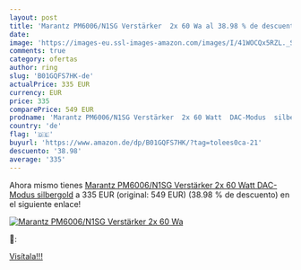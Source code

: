 ```yaml
---
layout: post
title: 'Marantz PM6006/N1SG Verstärker  2x 60 Wa al 38.98 % de descuento'
date: 
image: 'https://images-eu.ssl-images-amazon.com/images/I/41WOCQx5RZL._SL200_.jpg'
comments: true
category: ofertas
author: ring
slug: 'B01GQFS7HK-de'
actualPrice: 335 EUR
currency: EUR
price: 335
comparePrice: 549 EUR
prodname: 'Marantz PM6006/N1SG Verstärker  2x 60 Watt  DAC-Modus  silbergold'
country: 'de'
flag: '🇩🇪'
buyurl: 'https://www.amazon.de/dp/B01GQFS7HK/?tag=tolees0ca-21'
descuento: '38.98'
average: '335'
---
```


Ahora mismo tienes [Marantz PM6006/N1SG Verstärker  2x 60 Watt  DAC-Modus  silbergold](https://www.amazon.de/dp/B01GQFS7HK/?tag=tolees0ca-21) a 335 EUR (original: 549 EUR) (38.98 %  de descuento) en el siguiente enlace!

[![Marantz PM6006/N1SG Verstärker  2x 60 Wa](https://images-eu.ssl-images-amazon.com/images/I/41WOCQx5RZL._SL200_.jpg)](https://www.amazon.de/dp/B01GQFS7HK/?tag=tolees0ca-21)

🔎:


[Visítala!!!](https://www.amazon.de/dp/B01GQFS7HK/?tag=tolees0ca-21)
